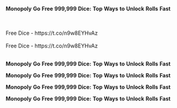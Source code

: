 <strong>Monopoly</strong> <strong>Go</strong> <strong>Free</strong> <strong>999,999</strong> <strong>Dice:</strong> <strong>Top</strong> <strong>Ways</strong> <strong>to</strong> <strong>Unlock</strong> <strong>Rolls</strong> <strong>Fast</strong>

<br>
<br>Free Dice - https://t.co/n9w8EYHvAz
<br>
<br>Free Dice - https://t.co/n9w8EYHvAz
<br>
<br>

<strong>Monopoly</strong> <strong>Go</strong> <strong>Free</strong> <strong>999,999</strong> <strong>Dice:</strong> <strong>Top</strong> <strong>Ways</strong> <strong>to</strong> <strong>Unlock</strong> <strong>Rolls</strong> <strong>Fast</strong>

<strong>Monopoly</strong> <strong>Go</strong> <strong>Free</strong> <strong>999,999</strong> <strong>Dice:</strong> <strong>Top</strong> <strong>Ways</strong> <strong>to</strong> <strong>Unlock</strong> <strong>Rolls</strong> <strong>Fast</strong>

<strong>Monopoly</strong> <strong>Go</strong> <strong>Free</strong> <strong>999,999</strong> <strong>Dice:</strong> <strong>Top</strong> <strong>Ways</strong> <strong>to</strong> <strong>Unlock</strong> <strong>Rolls</strong> <strong>Fast</strong>

<strong>Monopoly</strong> <strong>Go</strong> <strong>Free</strong> <strong>999,999</strong> <strong>Dice:</strong> <strong>Top</strong> <strong>Ways</strong> <strong>to</strong> <strong>Unlock</strong> <strong>Rolls</strong> <strong>Fast</strong>
